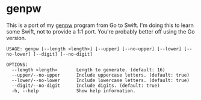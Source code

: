 # genpw

This is a port of my [genpw](https://github.com/markcornick/genpw) program from Go to Swift.
I'm doing this to learn some Swift, not to provide a 1:1 port. You're probably better off using the
Go version.

```
USAGE: genpw [--length <length>] [--upper] [--no-upper] [--lower] [--no-lower] [--digit] [--no-digit]

OPTIONS:
  --length <length>       Length to generate. (default: 16)
  --upper/--no-upper      Include uppercase letters. (default: true)
  --lower/--no-lower      Include lowercase letters. (default: true)
  --digit/--no-digit      Include digits. (default: true)
  -h, --help              Show help information.
```
